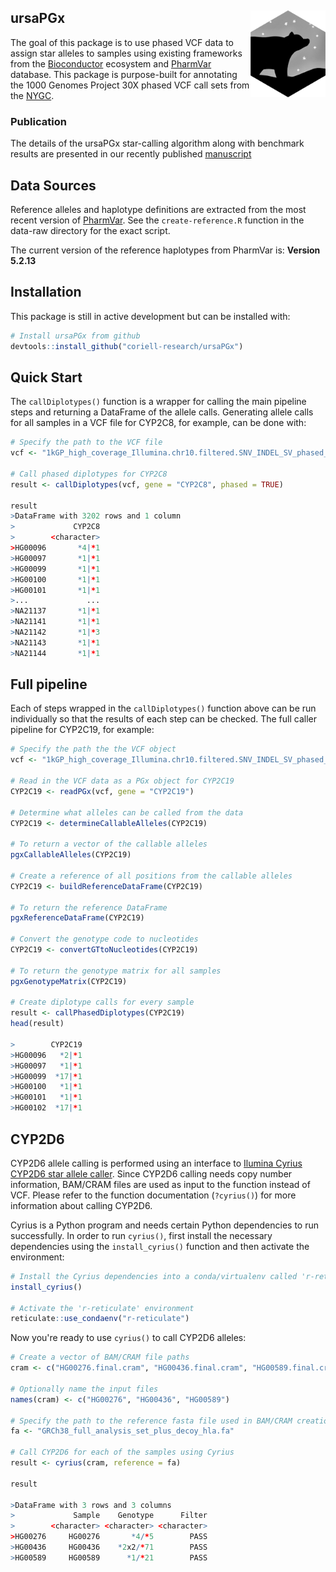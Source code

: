 ## ursaPGx <img src="man/figures/logo.png" align="right" height="139"/>

The goal of this package is to use phased VCF data to assign star alleles to
samples using existing frameworks from the
[Bioconductor](https://www.bioconductor.org/) ecosystem and
[PharmVar](https://www.pharmvar.org) database. This package is purpose-built for
annotating the 1000 Genomes Project 30X phased VCF call sets from the [NYGC](https://ftp.1000genomes.ebi.ac.uk/vol1/ftp/data_collections/1000G_2504_high_coverage/working/20220422_3202_phased_SNV_INDEL_SV/).

### Publication

The details of the ursaPGx star-calling algorithm along with benchmark results are 
presented in our recently published [manuscript](https://www.frontiersin.org/articles/10.3389/fbinf.2024.1351620/full)

## Data Sources

Reference alleles and haplotype definitions are extracted from the most recent
version of [PharmVar](https://www.pharmvar.org/download). See the
`create-reference.R` function in the data-raw directory for the exact script.

The current version of the reference haplotypes from PharmVar is: **Version 5.2.13**

## Installation

This package is still in active development but can be installed with:

```r
# Install ursaPGx from github
devtools::install_github("coriell-research/ursaPGx")
```

## Quick Start

The `callDiplotypes()` function is a wrapper for calling the main pipeline 
steps and returning a DataFrame of the allele calls. Generating allele calls
for all samples in a VCF file for CYP2C8, for example, can be done with:

```r
# Specify the path to the VCF file
vcf <- "1kGP_high_coverage_Illumina.chr10.filtered.SNV_INDEL_SV_phased_panel.vcf.gz"

# Call phased diplotypes for CYP2C8
result <- callDiplotypes(vcf, gene = "CYP2C8", phased = TRUE)

result
>DataFrame with 3202 rows and 1 column
>             CYP2C8
>        <character>
>HG00096       *4|*1
>HG00097       *1|*1
>HG00099       *1|*1
>HG00100       *1|*1
>HG00101       *1|*1
>...             ...
>NA21137       *1|*1
>NA21141       *1|*1
>NA21142       *1|*3
>NA21143       *1|*1
>NA21144       *1|*1
```

## Full pipeline

Each of steps wrapped in the `callDiplotypes()` function above can be run 
individually so that the results of each step can be checked. The full caller 
pipeline for CYP2C19, for example:

```r
# Specify the path the the VCF object
vcf <- "1kGP_high_coverage_Illumina.chr10.filtered.SNV_INDEL_SV_phased_panel.vcf.gz"

# Read in the VCF data as a PGx object for CYP2C19
CYP2C19 <- readPGx(vcf, gene = "CYP2C19")

# Determine what alleles can be called from the data
CYP2C19 <- determineCallableAlleles(CYP2C19)

# To return a vector of the callable alleles
pgxCallableAlleles(CYP2C19)

# Create a reference of all positions from the callable alleles 
CYP2C19 <- buildReferenceDataFrame(CYP2C19)

# To return the reference DataFrame
pgxReferenceDataFrame(CYP2C19)

# Convert the genotype code to nucleotides
CYP2C19 <- convertGTtoNucleotides(CYP2C19)

# To return the genotype matrix for all samples
pgxGenotypeMatrix(CYP2C19)

# Create diplotype calls for every sample
result <- callPhasedDiplotypes(CYP2C19)
head(result)

>        CYP2C19
>HG00096   *2|*1
>HG00097   *1|*1
>HG00099  *17|*1
>HG00100   *1|*1
>HG00101   *1|*1
>HG00102  *17|*1
```

## CYP2D6 

CYP2D6 allele calling is performed using an interface to [Ilumina Cyrius CYP2D6 star allele caller](https://github.com/Illumina/Cyrius). Since CYP2D6 calling needs copy 
number information, BAM/CRAM files are used as input to the function instead of 
VCF. Please refer to the function documentation (`?cyrius()`) for more 
information about calling CYP2D6.

Cyrius is a Python program and needs certain Python dependencies to run 
successfully. In order to run `cyrius()`, first install the necessary 
dependencies using the `install_cyrius()` function and then activate the environment:

```r
# Install the Cyrius dependencies into a conda/virtualenv called 'r-reticulate'
install_cyrius()

# Activate the 'r-reticulate' environment
reticulate::use_condaenv("r-reticulate")
```

Now you're ready to use `cyrius()` to call CYP2D6 alleles:

```r
# Create a vector of BAM/CRAM file paths
cram <- c("HG00276.final.cram", "HG00436.final.cram", "HG00589.final.cram")

# Optionally name the input files
names(cram) <- c("HG00276", "HG00436", "HG00589")

# Specify the path to the reference fasta file used in BAM/CRAM creation
fa <- "GRCh38_full_analysis_set_plus_decoy_hla.fa"

# Call CYP2D6 for each of the samples using Cyrius
result <- cyrius(cram, reference = fa)

result

>DataFrame with 3 rows and 3 columns
>             Sample    Genotype      Filter
>        <character> <character> <character>
>HG00276     HG00276       *4/*5        PASS
>HG00436     HG00436    *2x2/*71        PASS
>HG00589     HG00589      *1/*21        PASS
```